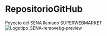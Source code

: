 # RepositorioGitHub
Poyecto del SENA llamado SUPERWEBMARKET
![Logotipo_SENA-removebg-preview](https://github.com/hazly25/RepositorioGitHub/assets/136859778/12793968-5ee8-4f39-b1db-19d30dc78a49)
